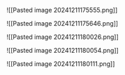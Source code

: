 ![[Pasted image 20241211175555.png]]

![[Pasted image 20241211175646.png]]

![[Pasted image 20241211180026.png]]

![[Pasted image 20241211180054.png]]

![[Pasted image 20241211180111.png]]